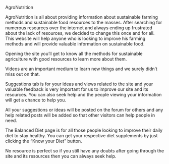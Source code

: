 AgroNutrition

 


AgroNutrition is all about providing information about sustainable farming methods and sustainable food resources to the masses.
After searching for numerous resources over the internet and always ending up frustrated about the lack of resources, we decided to change this once and for all.
This website will help anyone who is looking to improve his farming methods and will provide valuable information on sustainable food.
 

Opening the site you’ll get to know all the methods for sustainable agriculture with good resources to learn more about them.

 
Videos are an important medium to learn new things and we surely didn’t miss out on that.
 
Suggestions tab is for your ideas and views related to the site and your valuable feedback is very important for us to improve our site and its resources. You can also seek help and the people viewing your information will get a chance to help you.

 

All your suggestions or ideas will be posted on the forum for others and any help related posts will be added so that other visitors can help people in need.


 

The Balanced Diet page is for all those people looking to improve their daily diet to stay healthy.
You can get your respective diet supplements by just clicking the “Know your Diet” button.

 

No resource is perfect so if you still have any doubts after going through the site and its resources then you can always seek help.
